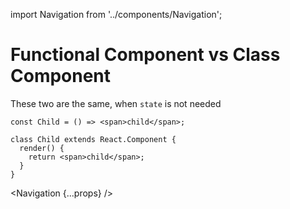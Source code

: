 import Navigation from '../components/Navigation';

# Functional Component vs Class Component

These two are the same, when `state` is not needed

```jsx,static,inline
const Child = () => <span>child</span>;
```

```jsx,static,inline
class Child extends React.Component {
  render() {
    return <span>child</span>;
  }
}
```

<Navigation {...props} />
